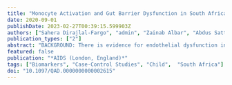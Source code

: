 ```yaml
---
title: "Monocyte Activation and Gut Barrier Dysfunction in South African Youth on Antiretroviral Therapy and Their Associations with Endothelial Dysfunction"
date: 2020-09-01
publishDate: 2023-02-27T00:39:15.599903Z
authors: ["Sahera Dirajlal-Fargo", "admin", "Zainab Albar", "Abdus Sattar", "Sana Mahtab", "Jennifer Jao", "Landon Myer", "Heather J. Zar", "Grace A. McComsey"]
publication_types: ["2"]
abstract: "BACKGROUND: There is evidence for endothelial dysfunction in youth living with perinatally acquired HIV (YLPHIV). However, little data exist on its mechanisms. METHODS: YLPHIV and age-matched HIV-uninfected (HIV-) youth enrolled in the Cape Town Adolescent Antiretroviral Cohort in South Africa between 9 and 14 years of age were included. YLPHIV were on antiretroviral therapy more than 6 months with viral load less than 400 copies/ml at baseline and 24 months. Serum biomarkers of systemic inflammation, monocyte activation, intestinal integrity, and oxidized LDL-cholesterol were measured at baseline and after 24 months. Endothelial function was measured at 24 months using reactive hyperemic index (RHI); endothelial dysfunction was defined as RHI less than 1.35. Spearman correlation coefficient and quantile regression were used to examine associations between RHI and different biomarkers. RESULTS: We included 266 YLPHIV and 69 HIV- participants. At baseline, median (Q1, Q3) age was 12 (11, 13) years and 53% were females. YLPHIV had poorer endothelial function compared with HIV- youth (RHI$ $=$ $1.36 vs. 1.52, P$ < $0.01). At baseline and 24 months, YLPHIV had higher markers of monocyte activation (soluble CD14), gut barrier dysfunction (intestinal fatty acid binding protein) and oxidized LDL-cholesterol (P$ $≤$ $0.04) compared with HIV- youth. Among YLPHIV, soluble CD14 remained associated with endothelial dysfunction after adjusting for age, sex, Tanner stage, and antiretroviral therapy duration (β: -0.05, P$ $=$ $0.01). CONCLUSION: Despite viral suppression, South African YLPHIV have poor endothelial function and persistent evidence of monocyte activation and gut barrier dysfunction compared with HIV- youth. The long-term clinical significance of gut integrity and monocyte activation needs to be further assessed in YLPHIV."
featured: false
publication: "*AIDS (London, England)*"
tags: ["Biomarkers", "Case-Control Studies", "Child",  "South Africa"]
doi: "10.1097/QAD.0000000000002615"
---
```


